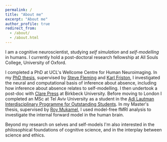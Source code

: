 ```yaml
---
permalink: /
title: "About me"
excerpt: "About me"
author_profile: true
redirect_from:
  - /about/
  - /about.html
---
```


I am a cognitive neuroscientist, studying *self simulation* and *self-modelling* in humans. I currently hold a post-doctoral research fellowship at All Souls College, University of Oxford.

I completed a PhD at UCL's Wellcome Centre for Human Neuroimaging. In my [PhD thesis](https://matanmazor.github.io/thesis), supervised by [Steve Fleming](https://www.ucl.ac.uk/pals/research/experimental-psychology/person/steve-fleming/) and [Karl Friston](https://www.fil.ion.ucl.ac.uk/~karl/), I investigated the neural and computational basis of inference about absence, including how inference about absence relates to self-modelling. I then undertook a post-doc with [Clare Press](https://www.bbk.ac.uk/our-staff/profile/8008284/clare-press) at Birkbeck University. Before moving to London I completed an MSc at Tel Aviv University as a student in the [Adi Lautman Interdisciplinary Programme for Outstanding Students](https://en.wikipedia.org/wiki/Adi_Lautman_Interdisciplinary_Program_for_Outstanding_Students). In my Master's thesis, supervised by [Roy Mukamel](https://socsci3.tau.ac.il/rmukamel/), I used model-free fMRI analysis to investigate the internal forward model in the human brain.

Beyond my research on selves and self-models I'm also interested in the philosophical foundations of cognitive science, and in the interplay between science and ethics.  
